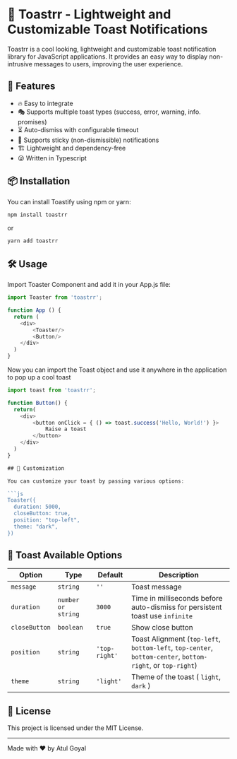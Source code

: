 # 🍞 Toastrr - Lightweight and Customizable Toast Notifications

Toastrr is a cool looking, lightweight and customizable toast notification library for JavaScript applications. It provides an easy way to display non-intrusive messages to users, improving the user experience.

## 🚀 Features

- 🔥 Easy to integrate
- 🎭 Supports multiple toast types (success, error, warning, info. promises)
- ⏳ Auto-dismiss with configurable timeout
- 📌 Supports sticky (non-dismissible) notifications
- 🏗 Lightweight and dependency-free
- 😜 Written in Typescript

## 📦 Installation

You can install Toastify using npm or yarn:

```sh
npm install toastrr
```

or

```sh
yarn add toastrr
```

## 🛠 Usage

Import Toaster Component and add it in your App.js file:

```js
import Toaster from 'toastrr';

function App () {
  return (
    <div>
        <Toaster/>
        <Button/>
    </div>
  )
}
```

Now you can import the Toast object and use it anywhere in the application to pop up a cool toast

```js
import toast from 'toastrr';

function Button() {
  return(
    <div>
        <button onClick = { () => toast.success('Hello, World!') }>
            Raise a toast
        </button>
    </div>
  )
}

## 🎨 Customization

You can customize your toast by passing various options:

```js
Toaster({
  duration: 5000,
  closeButton: true,
  position: "top-left",
  theme: "dark",
})
```

## 📌 Toast Available Options

| Option          | Type               | Default       | Description |
|-----------------|--------------------|---------      |-------------|
| `message`       | `string`           | `''`          | Toast message |
| `duration`      | `number or string` | `3000`        | Time in milliseconds before auto-dismiss for persistent toast use `infinite` |
| `closeButton`   | `boolean`          | `true`        | Show close button |
| `position`      | `string`           | `'top-right'` | Toast Alignment (`top-left`, `bottom-left`, `top-center`, `bottom-center`,  `bottom-right`, or `top-right`) |
| `theme`         | `string`           | `'light'`     | Theme of the toast ( `light`, `dark` ) |

## 📜 License

This project is licensed under the MIT License.

---

Made with ❤️ by Atul Goyal

